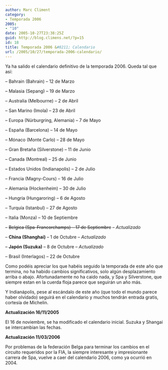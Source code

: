 ```yaml
---
author: Marc Climent
category:
- Temporada 2006
2005:
- "10"
date: 2005-10-27T23:38:25Z
guid: http://blog.climens.net/?p=15
id: 18
title: Temporada 2006 &#8211; Calendario
url: /2005/10/27/temporada-2006-calendario/
---
```


Ya ha salido el calendario definitivo de la temporada 2006. Queda tal que así:

&#8211; Bahrain (Bahrain) &#8211; 12 de Marzo
  
&#8211; Malasia (Sepang) &#8211; 19 de Marzo
  
&#8211; Australia (Melbourne) &#8211; 2 de Abril
  
&#8211; San Marino (Imola) &#8211; 23 de Abril
  
&#8211; Europa (Nürburgring, Alemania) &#8211; 7 de Mayo
  
&#8211; España (Barcelona) &#8211; 14 de Mayo
  
&#8211; Mónaco (Monte Carlo) &#8211; 28 de Mayo
  
&#8211; Gran Bretaña (Silverstone) &#8211; 11 de Junio
  
&#8211; Canada (Montreal) &#8211; 25 de Junio
  
&#8211; Estados Unidos (Indianapolis) &#8211; 2 de Julio
  
&#8211; Francia (Magny-Cours) &#8211; 16 de Julio
  
&#8211; Alemania (Hockenheim) &#8211; 30 de Julio
  
&#8211; Hungría (Hungaroring) &#8211; 6 de Agosto
  
&#8211; Turquía (Istanbul) &#8211; 27 de Agosto
  
&#8211; Italia (Monza) &#8211; 10 de Septiembre
  
&#8211; <strike>Belgica (Spa-Francorchamps) &#8211; 17 de Septiembre</strike> &#8211; _Actualizado_
  
&#8211; **China (Shanghai)** &#8211; 1 de Octubre &#8211; _Actualizado_
  
&#8211; **Japón (Suzuka)** &#8211; 8 de Octubre &#8211; _Actualizado_
  
&#8211; Brasil (Interlagos) &#8211; 22 de Octubre

Como podéis apreciar los que habéis seguido la temporada de este año que termina, no ha habido cambios significativos, solo algún desplazamiento arriba o abajo. Afortunadamente no ha caido nada, y Spa y Silverstone, que siempre estan en la cuerda floja parece que seguirán un año más.
  
Y Indianápolis, pese al escándalo de este año (que todo el mundo parece haber olvidado) seguirá en el calendario y muchos tendrán entrada gratis, cortesía de Michelin.

**Actualización 16/11/2005**

El 16 de noviembre, se ha modificado el calendario inicial. Suzuka y Shangai se intercambian las fechas.

**Actualización 11/03/2006**

Por problemas de la federación Belga para terminar los cambios en el circuito requeridos por la FIA, la siempre interesante y impresionante carrera de Spa, vuelve a caer del calendario 2006, como ya ocurrió en 2004.
